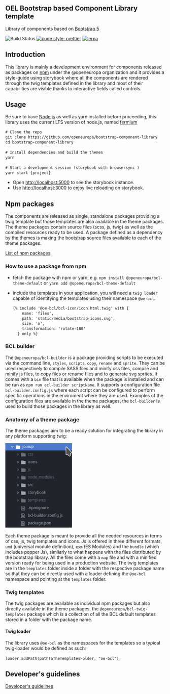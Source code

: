 ## OEL Bootstrap based Component Library template

Library of components based on [Bootstrap 5](https://github.com/twbs/bootstrap/tree/v5.0.1)

![Build Status](https://github.com/openeuropa/bootstrap-component-library/actions/workflows/ci.yml/badge.svg)
[![code style: prettier](https://img.shields.io/badge/code_style-prettier-ff69b4.svg?style=flat-square)](https://github.com/prettier/prettier)
[![lerna](https://img.shields.io/badge/maintained%20with-lerna-cc00ff.svg)](https://lernajs.io/)

## Introduction

This library is mainly a development environment for components released as
packages on [npm](https://npmjs.org) under the @openeuropa organization and it
provides a style-guide using storybook where all the components are rendered
through the twig templates defined in the library and most of their capabilities
are visible thanks to interactive fields called controls.

## Usage

Be sure to have [Node.js](https://nodejs.org/) as well as yarn installed before
proceeding, this library uses the current LTS version of node.js, named
[fermium](https://nodejs.org/download/release/latest-fermium/)

```shell
# Clone the repo
git clone https://github.com/openeuropa/bootstrap-component-library
cd bootstrap-component-library

# Install dependencies and build the themes
yarn

# Start a development session (storybook with browsersync )
yarn start {project}
```

- Open <http://localhost:5000> to see the storybook instance.
- Use <http://localhost:3000> to enjoy live reloading on storybook.


## Npm packages

The components are released as single, standalone packages providing a twig
template but those templates are also available in the theme packages.
The theme packages contain source files (scss, js, twig) as well as the compiled
resources ready to be used.
A package defined as a dependency by the themes is making the bootstrap source
files available to each of the theme packages.

[List of npm packages](docs/packages.md)

### How to use a package from npm

- fetch the package with npm or yarn, e.g.
  `npm install @openeuropa/bcl-theme-default` or
  `yarn add @openeuropa/bcl-theme-default`
- include the templates in your application, you will need a `twig loader`
  capable of identifying the templates using their namespace `@oe-bcl`.

  ```twig
  {% include '@oe-bcl/bcl-icon/icon.html.twig' with {
      name: 'files',
      path: 'static/media/bootstrap-icons.svg',
      size: 'm',
      transformation: 'rotate-180'
    } only %}

  ```

### BCL builder

The `@openeuropa/bcl-builder` is a package providing scripts to be executed via 
the command line, `styles`, `scripts`, `copy`, `rename` and `sprite`.
They can be used respectively to compile SASS files and minify css
files, compile and minify js files, to copy files or rename files and to generate
svg sprites.
It comes with a `bin` file that is available when the package is installed and
can be run as `npm run ecl-builder scriptName`.
It supports a configuration file `bcl-builder.config.js` where each script can
be configured to perform specific operations in the enviroment where they are
used.
Examples of the configuration files are available in the theme packages, the
`bcl-builder` is used to build those packages in the library as well.

### Anatomy of a theme package

The theme packages aim to be a ready solution for integrating the library
in any platform supporting twig:

![default theme](docs/bcl-theme.png)

Each theme package is meant to provide all the needed resources in terms of css,
js, twig templates and icons.
Js is offered in three different formats, `umd` (universal module definition),
`esm` (ES Modules) and the `bundle`  (which includes popper Js), similarly to
what happens with the files distributed by the bootstrap library.
All the files come with a `map` file and with a minified version ready for being
used in a production website.
The twig templates are in the `templates` folder inside a folder with the respective
package name so that they can be directly used with a loader defining the
`@oe-bcl` namespace and pointing at the `templates` folder.

### Twig templates

The twig packages are available as individual npm packages but also directly
available in the theme packages, the `@openeuropa/bcl-twig-templates` package
which is a collection of all the BCL default templates stored in a folder
with the package name.

#### Twig loader

The library uses `@oe-bcl` as the namespaces for the templates so a typical
twig-loader would be defined as such:

`loader.addPath(pathToTheTemplatesFolder, "oe-bcl");`

## Developer's guidelines

[Developer's guidelines](docs/developing.md)

